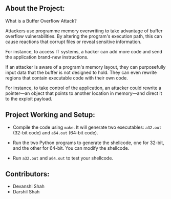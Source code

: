 ## About the Project: 
What is a Buffer Overflow Attack​?

Attackers use programme memory overwriting to take advantage of buffer overflow vulnerabilities. By altering the program's execution path, this can cause reactions that corrupt files or reveal sensitive information. ​

For instance, to access IT systems, a hacker can add more code and send the application brand-new instructions.​

If an attacker is aware of a program's memory layout, they can purposefully input data that the buffer is not designed to hold. They can even rewrite regions that contain executable code with their own code. ​

For instance, to take control of the application, an attacker could rewrite a pointer—an object that points to another location in memory—and direct it to the exploit payload.​


## Project Working and Setup:
- Compile the code using `make`. It will generate two executables:
  `a32.out` (32-bit code) and `a64.out` (64-bit code).

- Run the two Python programs to generate the shellcode, one for 32-bit,
  and the other for 64-bit. You can modify the shellcode.  

- Run `a32.out` and `a64.out` to test your shellcode.

## Contributors:
- Devanshi Shah
- Darshil Shah
